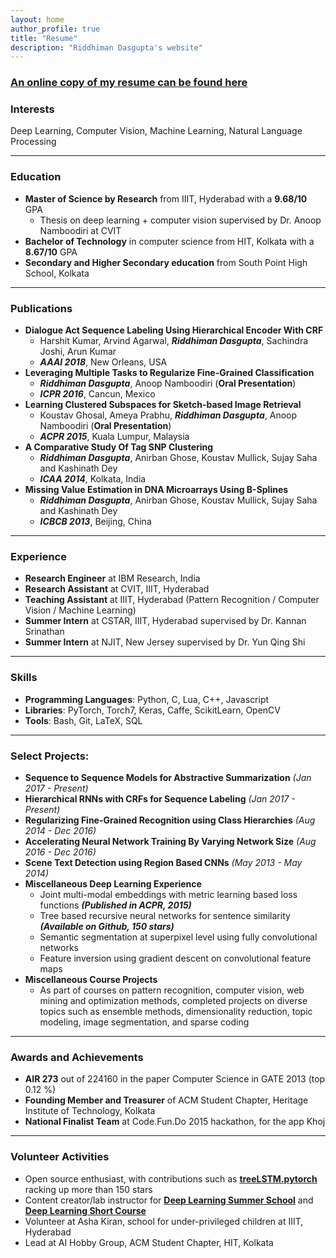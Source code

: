```yaml
---
layout: home
author_profile: true
title: "Resume" 
description: "Riddhiman Dasgupta's website"
---
```


### [**An online copy of my resume can be found here**](/assets/docs/riddhiman-dasgupta-resume.pdf)

### Interests
Deep Learning, Computer Vision, Machine Learning, Natural Language Processing

----------
### Education

 - **Master of Science by Research** from IIIT, Hyderabad with a **9.68/10** GPA
	 - Thesis on deep learning + computer vision supervised by Dr. Anoop Namboodiri at CVIT
 - **Bachelor of Technology** in computer science from HIT, Kolkata with a **8.67/10** GPA
 - **Secondary and Higher Secondary  education** from South Point High School, Kolkata

----------
### Publications

-   **Dialogue Act Sequence Labeling Using Hierarchical Encoder With CRF**
	- Harshit Kumar, Arvind Agarwal, ***Riddhiman Dasgupta***, Sachindra Joshi, Arun Kumar
	- ***AAAI 2018***, New Orleans, USA
-   **Leveraging Multiple Tasks to Regularize Fine-Grained Classification**
	- ***Riddhiman Dasgupta***, Anoop Namboodiri (**Oral Presentation**)
	- ***ICPR 2016***, Cancun, Mexico
-   **Learning Clustered Subspaces for Sketch-based Image Retrieval**
	- Koustav Ghosal, Ameya Prabhu, ***Riddhiman Dasgupta***, Anoop Namboodiri (**Oral Presentation**)
	- ***ACPR 2015***, Kuala Lumpur, Malaysia
-   **A Comparative Study Of Tag SNP Clustering**
	- ***Riddhiman Dasgupta***, Anirban Ghose, Koustav Mullick, Sujay Saha and Kashinath Dey
	- ***ICAA 2014***, Kolkata, India
-   **Missing Value Estimation in DNA Microarrays Using B-Splines**
	- ***Riddhiman Dasgupta***, Anirban Ghose, Koustav Mullick, Sujay Saha and Kashinath Dey
	- ***ICBCB 2013***, Beijing, China

----------
### Experience

 - **Research Engineer** at IBM Research, India
 - **Research Assistant** at CVIT, IIIT, Hyderabad
 - **Teaching Assistant** at IIIT, Hyderabad (Pattern Recognition / Computer Vision / Machine Learning)
 - **Summer Intern** at CSTAR, IIIT, Hyderabad supervised by Dr. Kannan Srinathan
 - **Summer Intern** at NJIT, New Jersey supervised by Dr. Yun Qing Shi

----------
### Skills
 - **Programming Languages**:  Python, C, Lua, C++, Javascript
 - **Libraries**: PyTorch, Torch7, Keras, Caffe, ScikitLearn, OpenCV 
 - **Tools**: Bash, Git, LaTeX, SQL


----------
### Select Projects:

 - **Sequence to Sequence Models for Abstractive Summarization** *(Jan 2017 - Present)*
 - **Hierarchical RNNs with CRFs for Sequence Labeling** *(Jan 2017 - Present)*
 - **Regularizing Fine-Grained Recognition using Class Hierarchies** *(Aug 2014 - Dec 2016)*
 - **Accelerating Neural Network Training By Varying Network Size** *(Aug 2016 - Dec 2016)*
 - **Scene Text Detection using Region Based CNNs** *(May 2013 - May 2014)*
 - **Miscellaneous Deep Learning Experience**
	 - Joint multi-modal embeddings with metric learning based loss functions ***(Published in ACPR, 2015)***
	 - Tree based recursive neural networks for sentence similarity ***(Available on Github, 150 stars)***
	 - Semantic segmentation at superpixel level using fully convolutional networks
	 - Feature inversion using gradient descent on convolutional feature maps
 - **Miscellaneous Course Projects**
	 - As part of courses on pattern recognition, computer vision, web mining and optimization methods, completed projects on diverse topics such as ensemble methods, dimensionality reduction, topic modeling, image segmentation, and sparse coding

----------
### Awards and Achievements
 - **AIR 273** out of 224160 in the paper Computer Science  in GATE 2013 (top 0.12 %)
 - **Founding Member and Treasurer** of ACM Student Chapter, Heritage Institute of Technology, Kolkata
 - **National Finalist Team** at Code.Fun.Do 2015 hackathon, for the app Khoj


----------
### Volunteer Activities
 - Open source enthusiast, with contributions such as [**treeLSTM.pytorch**](https://github.com/dasguptar/treelstm.pytorch) racking up more than 150 stars
 - Content creator/lab instructor for [**Deep Learning Summer School**](http://cvit.iiit.ac.in/summerschool/) and [**Deep Learning Short Course**](http://cvit.iiit.ac.in/deeplearningcourse/)
 - Volunteer at Asha Kiran, school for under-privileged children at IIIT, Hyderabad
 - Lead at AI Hobby Group, ACM Student Chapter, HIT, Kolkata

